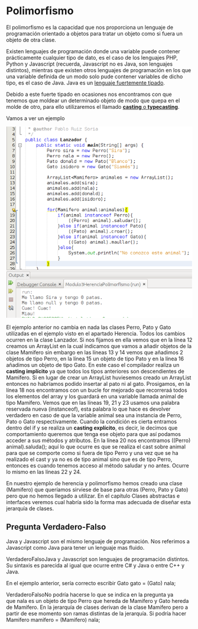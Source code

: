 # Polimorfismo

El polimorfismo es la capacidad que nos proporciona un lenguaje de programación orientado a objetos para tratar un objeto como si fuera un objeto de otra clase.

Existen lenguajes de programación donde una variable puede contener prácticamente cualquier tipo de dato, es el caso de los lenguajes PHP, Python y Javascript (recuerda, Javascript no es Java, son lenguajes distintos), mientras que existen otros lenguajes de programación en los que una variable definida de un modo solo pude contener variables de dicho tipo, es el caso de Java. Java es un [lenguaje fuertemente tipado](https://es.wikipedia.org/wiki/Tipado_fuerte "lenguaje fuertemente tipado").

Debido a este fuerte tipado en ocasiones nos encontramos con que tenemos que moldear un determinado objeto de modo que quepa en el molde de otro, para ello utilizaremos el llamado [**casting** o **typecasting**](https://es.wikipedia.org/wiki/Conversi%C3%B3n_de_tipos "Typecasting").

Vamos a ver un ejemplo


![Ejemplo de código con polimorfismo](img/Modulo3Herencia-Polimorfismo.png "Ejemplo de código con polimorfismo")


El ejemplo anterior no cambia en nada las clases Perro, Pato y Gato utilizadas en el ejemplo visto en el apartado Herencia. Todos los cambios ocurren en la clase Lanzador. Si nos fijamos en ella vemos que en la línea 12 creamos un ArrayList en la cual indicamos que vamos a añadir objetos de la clase Mamifero sin embargo en las líneas 13 y 14 vemos que añadimos 2 objetos de tipo Perro, en la línea 15 un objeto de tipo Pato y en la línea 16 añadimos un objeto de tipo Gato. En este caso el compilador realiza un **casting implícito** ya que todos los tipos anteriores son descendientes de Mamifero. Si en lugar de crear un ArrayList<Mamifero> huviesemos creado un ArrayList<Perro> entonces no habríamos podido insertar al pato ni al gato. Prosigamos, en la línea 18 nos encontramos con un bucle for mejorado que recorreraá todos los elementos del array y los guardará en una variable llamada animal de tipo Mamifero. Vemos que en las líneas 19, 21 y 23 usamos una palabra reservada nueva (instanceof), esta palabra lo que hace es devolver verdadero en caso de que la variable animal sea una instancia de Perro, Pato o Gato respectivamente. Cuando la condición es cierta entramos dentro del if y se realiza un **casting explícito**, es decir, le decimos que comportamiento queremos que tenga ese objeto para que así podamos acceder a sus métodos y atributos. En la línea 20 nos encontramos ((Perro) animal).saluda(); aquí lo que ocurre es que se realiza el cast sobre animal para que se comporte como si fuera de tipo Perro y una vez que se ha realizado el cast y ya no es de tipo animal sino que es de tipo Perro, entonces es cuando tenemos acceso al método saludar y no antes. Ocurre lo mismo en las líneas 22 y 24.

En nuestro ejemplo de herencia y polimorfismo hemos creado una clase (Mamifero) que queríamos sirviese de base para otras (Perro, Pato y Gato) pero que no hemos llegado a utilizar. En el capítulo Clases abstractas e interfaces veremos cual habría sido la forma mas adecuada de diseñar esta jerarquía de clases.

## Pregunta Verdadero-Falso

<quiz name=""><question><p>Java y Javascript son el mismo lenguaje de programación. Nos referimos a Javascript como Java para tener un lenguaje mas fluido.</p><answer>Verdadero</answer><answer correct>Falso</answer><explanation>Java y Javascript son lenguajes de programación distintos. Su sintaxis es parecida al igual que ocurre entre C# y Java o entre C++ y Java.</explanation></question><question><p>En el ejemplo anterior, sería correcto escribir Gato gato = (Gato) nala;</p><answer>Verdadero</answer><answer correct>Falso</answer><explanation>No podría hacerse lo que se indica en la pregunta ya que nala es un objeto de tipo Perro que hereda de Mamifero y Gato hereda de Mamifero. En la jerarquía de clases derivan de la clase Mamifero pero a partir de ese momento son ramas distintas de la jerarquía. Si podría hacer Mamifero mamifero = (Mamifero) nala;</explanation></question></quiz>



